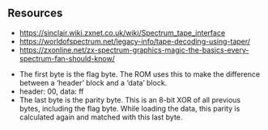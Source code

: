 ## Resources

* https://sinclair.wiki.zxnet.co.uk/wiki/Spectrum_tape_interface
* https://worldofspectrum.net/legacy-info/tape-decoding-using-taper/
* https://zxonline.net/zx-spectrum-graphics-magic-the-basics-every-spectrum-fan-should-know/


- The first byte is the flag byte. The ROM uses this to make the difference between a ‘header’ block and a ‘data’ block.
- header: 00, data: ff
- The last byte is the parity byte. This is an 8-bit XOR of all previous bytes, including the flag byte. While loading the data, this parity is calculated again and matched with this last byte.
